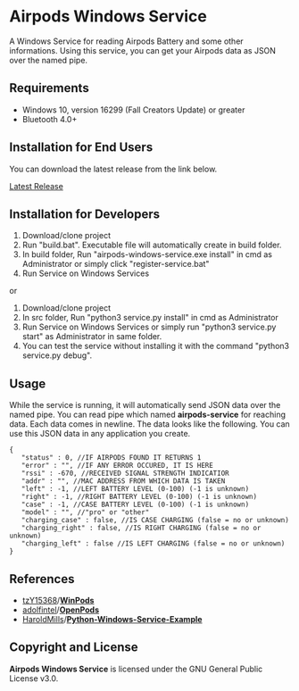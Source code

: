 # Airpods Windows Service

A Windows Service for reading Airpods Battery and some other informations.
Using this service, you can get your Airpods data as JSON over the named pipe.

## Requirements
- Windows 10, version 16299 (Fall Creators Update) or greater
- Bluetooth 4.0+

## Installation for End Users
You can download the latest release from the link below.

[Latest Release](https://github.com/ohanedan/Airpods-Windows-Service/releases/latest)

## Installation for Developers
1. Download/clone project
2. Run "build.bat". Executable file will automatically create in build folder.
2. In build folder, Run "airpods-windows-service.exe install" in cmd as Administrator or simply click "register-service.bat"
3. Run Service on Windows Services

or

1. Download/clone project
2. In src folder, Run "python3 service.py install" in cmd as Administrator
3. Run Service on Windows Services or simply run "python3 service.py start" as Administrator in same folder.
4. You can test the service without installing it with the command "python3 service.py debug".

## Usage
While the service is running, it will automatically send JSON data over the named pipe.
You can read pipe which named **airpods-service** for reaching data.
Each data comes in newline.
The data looks like the following. You can use this JSON data in any application you create.

```
{
   "status" : 0, //IF AIRPODS FOUND IT RETURNS 1
   "error" : "", //IF ANY ERROR OCCURED, IT IS HERE
   "rssi" : -670, //RECEIVED SIGNAL STRENGTH INDICATIOR
   "addr" : "", //MAC ADDRESS FROM WHICH DATA IS TAKEN
   "left" : -1, //LEFT BATTERY LEVEL (0-100) (-1 is unknown)
   "right" : -1, //RIGHT BATTERY LEVEL (0-100) (-1 is unknown)
   "case" : -1, //CASE BATTERY LEVEL (0-100) (-1 is unknown)
   "model" : "", //"pro" or "other"
   "charging_case" : false, //IS CASE CHARGING (false = no or unknown)
   "charging_right" : false, //IS RIGHT CHARGING (false = no or unknown)
   "charging_left" : false //IS LEFT CHARGING (false = no or unknown)
}
```

## References
- [tzY15368](https://github.com/tzY15368)/**[WinPods](https://github.com/tzY15368/WinPods)**
- [adolfintel](https://github.com/adolfintel)/**[OpenPods](https://github.com/adolfintel/OpenPods)**
- [HaroldMills](https://github.com/HaroldMills)/**[Python-Windows-Service-Example](https://github.com/HaroldMills/Python-Windows-Service-Example)**

## Copyright and License
**Airpods Windows Service** is licensed under the GNU General Public License v3.0.
